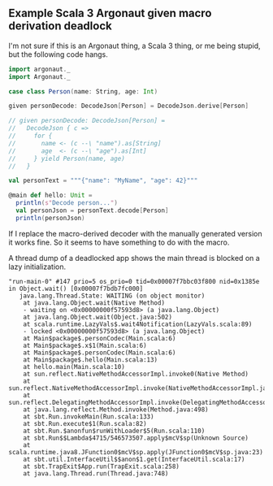 ## Example Scala 3 Argonaut given macro derivation deadlock

I'm not sure if this is an Argonaut thing, a Scala 3 thing, or me being stupid, but the following code hangs.

```scala
import argonaut._
import Argonaut._

case class Person(name: String, age: Int)

given personDecode: DecodeJson[Person] = DecodeJson.derive[Person]

// given personDecode: DecodeJson[Person] =
//   DecodeJson { c =>
//     for {
//       name <- (c --\ "name").as[String]
//       age  <- (c --\ "age").as[Int]
//     } yield Person(name, age)
//   }

val personText = """{"name": "MyName", "age": 42}"""

@main def hello: Unit =
  println(s"Decode person...")
  val personJson = personText.decode[Person]
  println(personJson)
```

If I replace the macro-derived decoder with the manually generated version it works fine. So it seems to have something to do with the macro.

A thread dump of a deadlocked app shows the main thread is blocked on a lazy initialization.

```
"run-main-0" #147 prio=5 os_prio=0 tid=0x00007f7bbc03f800 nid=0x1385e in Object.wait() [0x00007f7bdb7fc000]
   java.lang.Thread.State: WAITING (on object monitor)
	at java.lang.Object.wait(Native Method)
	- waiting on <0x00000000f57593d8> (a java.lang.Object)
	at java.lang.Object.wait(Object.java:502)
	at scala.runtime.LazyVals$.wait4Notification(LazyVals.scala:89)
	- locked <0x00000000f57593d8> (a java.lang.Object)
	at Main$package$.personCodec(Main.scala:6)
	at Main$package$.x$1(Main.scala:6)
	at Main$package$.personCodec(Main.scala:6)
	at Main$package$.hello(Main.scala:13)
	at hello.main(Main.scala:10)
	at sun.reflect.NativeMethodAccessorImpl.invoke0(Native Method)
	at sun.reflect.NativeMethodAccessorImpl.invoke(NativeMethodAccessorImpl.java:62)
	at sun.reflect.DelegatingMethodAccessorImpl.invoke(DelegatingMethodAccessorImpl.java:43)
	at java.lang.reflect.Method.invoke(Method.java:498)
	at sbt.Run.invokeMain(Run.scala:133)
	at sbt.Run.execute$1(Run.scala:82)
	at sbt.Run.$anonfun$runWithLoader$5(Run.scala:110)
	at sbt.Run$$Lambda$4715/546573507.apply$mcV$sp(Unknown Source)
	at scala.runtime.java8.JFunction0$mcV$sp.apply(JFunction0$mcV$sp.java:23)
	at sbt.util.InterfaceUtil$$anon$1.get(InterfaceUtil.scala:17)
	at sbt.TrapExit$App.run(TrapExit.scala:258)
	at java.lang.Thread.run(Thread.java:748)
```
